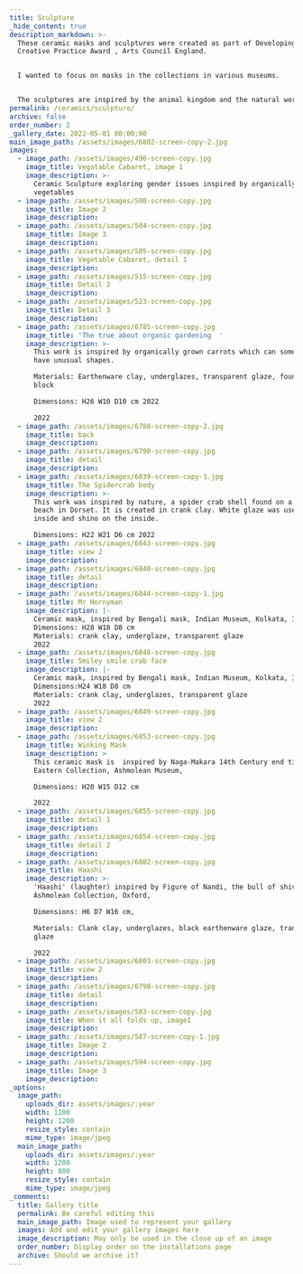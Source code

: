 ```yaml
---
title: Sculpture
_hide_content: true
description_markdown: >-
  These ceramic masks and sculptures were created as part of Developing Your
  Creative Practice Award , Arts Council England.


  I wanted to focus on masks in the collections in various museums.


  The sculptures are inspired by the animal kingdom and the natural world
permalink: /ceramics/sculpture/
archive: false
order_number: 2
_gallery_date: 2022-05-01 00:00:00
main_image_path: /assets/images/6802-screen-copy-2.jpg
images:
  - image_path: /assets/images/496-screen-copy.jpg
    image_title: Vegatable Cabaret, image 1
    image_description: >-
      Ceramic Sculpture exploring gender issues inspired by organically grown
      vegetables
  - image_path: /assets/images/500-screen-copy.jpg
    image_title: Image 2
    image_description:
  - image_path: /assets/images/504-screen-copy.jpg
    image_title: Image 3
    image_description:
  - image_path: /assets/images/505-screen-copy.jpg
    image_title: Vegetable Cabaret, detail 1
    image_description:
  - image_path: /assets/images/515-screen-copy.jpg
    image_title: Detail 2
    image_description:
  - image_path: /assets/images/523-screen-copy.jpg
    image_title: Detail 3
    image_description:
  - image_path: /assets/images/6785-screen-copy.jpg
    image_title: 'The true about organic gardening  '
    image_description: >-
      This work is inspired by organically grown carrots which can sometimes
      have unusual shapes.

      Materials: Earthenware clay, underglazes, transparent glaze, found wooden
      block

      Dimensions: H26 W10 D10 cm 2022

      2022
  - image_path: /assets/images/6788-screen-copy-2.jpg
    image_title: back
    image_description:
  - image_path: /assets/images/6790-screen-copy.jpg
    image_title: detail
    image_description:
  - image_path: /assets/images/6839-screen-copy-1.jpg
    image_title: The Spidercrab body
    image_description: >-
      This work was inspired by nature, a spider crab shell found on a deserted
      beach in Dorset. It is created in crank clay. White glaze was used on the
      inside and shino on the inside.

      Dimensions: H22 W21 D6 cm 2022
  - image_path: /assets/images/6843-screen-copy.jpg
    image_title: view 2
    image_description:
  - image_path: /assets/images/6840-screen-copy.jpg
    image_title: detail
    image_description:
  - image_path: /assets/images/6844-screen-copy-1.jpg
    image_title: Mr Hornyman
    image_description: |-
      Ceramic mask, inspired by Bengali mask, Indian Museum, Kolkata, India
      Dimensions: H28 W18 D8 cm 
      Materials: crank clay, underglaze, transparent glaze
      2022
  - image_path: /assets/images/6848-screen-copy.jpg
    image_title: Smiley smile crab face
    image_description: |-
      Ceramic mask, inspired by Bengali mask, Indian Museum, Kolkata, India, 
      Dimensions:H24 W18 D8 cm 
      Materials: crank clay, underglazes, transparent glaze
      2022
  - image_path: /assets/images/6849-screen-copy.jpg
    image_title: view 2
    image_description:
  - image_path: /assets/images/6853-screen-copy.jpg
    image_title: Winking Mask
    image_description: >
      This ceramic mask is  inspired by Naga-Makara 14th Century end tile,
      Eastern Collection, Ashmolean Museum, 

      Dimensions: H20 W15 D12 cm

      2022
  - image_path: /assets/images/6855-screen-copy.jpg
    image_title: detail 1
    image_description:
  - image_path: /assets/images/6854-screen-copy.jpg
    image_title: detail 2
    image_description:
  - image_path: /assets/images/6802-screen-copy.jpg
    image_title: Haashi
    image_description: >-
      'Haashi' (laughter) inspired by Figure of Nandi, the bull of shiva,
      Ashmolean Collection, Oxford, 

      Dimensions: H6 D7 W16 cm, 

      Materials: Clank clay, underglazes, black earthenware glaze, transparent
      glaze

      2022
  - image_path: /assets/images/6803-screen-copy.jpg
    image_title: view 2
    image_description:
  - image_path: /assets/images/6798-screen-copy.jpg
    image_title: detail
    image_description:
  - image_path: /assets/images/583-screen-copy.jpg
    image_title: When it all folds up, image1
    image_description:
  - image_path: /assets/images/587-screen-copy-1.jpg
    image_title: Image 2
    image_description:
  - image_path: /assets/images/594-screen-copy.jpg
    image_title: Image 3
    image_description:
_options:
  image_path:
    uploads_dir: assets/images/:year
    width: 1200
    height: 1200
    resize_style: contain
    mime_type: image/jpeg
  main_image_path:
    uploads_dir: assets/images/:year
    width: 1200
    height: 800
    resize_style: contain
    mime_type: image/jpeg
_comments:
  title: Gallery title
  permalink: Be careful editing this
  main_image_path: Image used to represent your gallery
  images: Add and edit your gallery images here
  image_description: May only be used in the close up of an image
  order_number: Display order on the installations page
  archive: Should we archive it?
---
```

